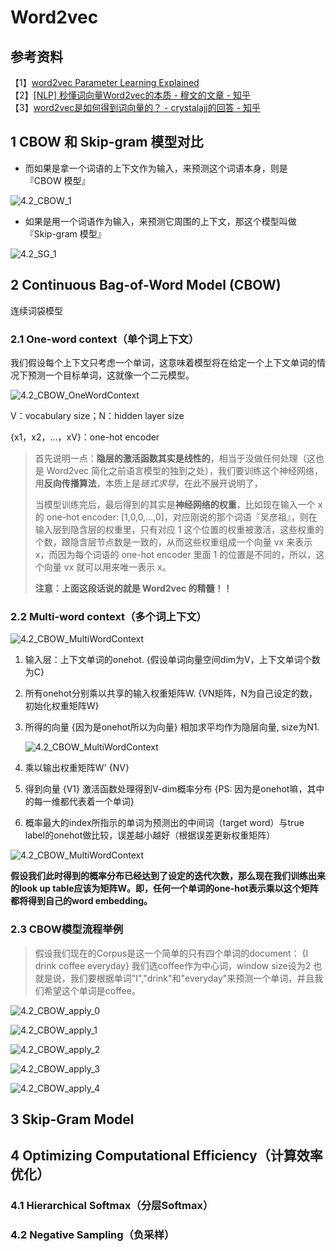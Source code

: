 # Word2vec

## 参考资料

【1】[word2vec Parameter Learning Explained](https://arxiv.org/pdf/1411.2738.pdf)    
【2】[[NLP] 秒懂词向量Word2vec的本质 - 穆文的文章 - 知乎](https://zhuanlan.zhihu.com/p/26306795)   
【3】[word2vec是如何得到词向量的？ - crystalajj的回答 - 知乎](https://www.zhihu.com/question/44832436/answer/266068967)   



## 1 CBOW 和 Skip-gram 模型对比

- 而如果是拿一个词语的上下文作为输入，来预测这个词语本身，则是 『CBOW 模型』

![4.2_CBOW_1](./pic/4.2/4.2_CBOW_1.png)

- 如果是用一个词语作为输入，来预测它周围的上下文，那这个模型叫做『Skip-gram 模型』

![4.2_SG_1](./pic/4.2/4.2_SG_1.png)

   

## 2 Continuous Bag-of-Word Model (CBOW)

连续词袋模型

### 2.1 One-word context（单个词上下文）

 我们假设每个上下文只考虑一个单词，这意味着模型将在给定一个上下文单词的情况下预测一个目标单词，这就像一个二元模型。

![4.2_CBOW_OneWordContext](./pic/4.2/4.2_CBOW_OneWordContext.png)

V：vocabulary size；N：hidden layer size

{x1，x2，...，xV}：one-hot encoder 

> 首先说明一点：**隐层的激活函数其实是线性的**，相当于没做任何处理（这也是 Word2vec 简化之前语言模型的独到之处），我们要训练这个神经网络，用**反向传播算法**，本质上是*链式求导*，在此不展开说明了，
>
> 当模型训练完后，最后得到的其实是**神经网络的权重**，比如现在输入一个 x 的 one-hot encoder: [1,0,0,…,0]，对应刚说的那个词语『吴彦祖』，则在输入层到隐含层的权重里，只有对应 1 这个位置的权重被激活，这些权重的个数，跟隐含层节点数是一致的，从而这些权重组成一个向量 vx 来表示x，而因为每个词语的 one-hot encoder 里面 1 的位置是不同的，所以，这个向量 vx 就可以用来唯一表示 x。
>
> **注意：上面这段话说的就是 Word2vec 的精髓！！**

   

### 2.2 Multi-word context（多个词上下文）

![4.2_CBOW_MultiWordContext](./pic/4.2/4.2_CBOW_MultiWordContext.png)

1. 输入层：上下文单词的onehot.  {假设单词向量空间dim为V，上下文单词个数为C}

2. 所有onehot分别乘以共享的输入权重矩阵W. {VN矩阵，N为自己设定的数，初始化权重矩阵W}

3. 所得的向量 {因为是onehot所以为向量} 相加求平均作为隐层向量, size为N1.

   ![4.2_CBOW_MultiWordContext](./pic/4.2/4.2_CBOW_h.png)

4. 乘以输出权重矩阵W' {NV}

5. 得到向量 {V1} 激活函数处理得到V-dim概率分布  {PS: 因为是onehot嘛，其中的每一维都代表着一个单词}

6. 概率最大的index所指示的单词为预测出的中间词（target word）与true label的onehot做比较，误差越小越好（根据误差更新权重矩阵）

![4.2_CBOW_MultiWordContext](./pic/4.2/4.2_CBOW_E.png)

**假设我们此时得到的概率分布已经达到了设定的迭代次数，那么现在我们训练出来的look up table应该为矩阵W。即，任何一个单词的one-hot表示乘以这个矩阵都将得到自己的word embedding。**

   

### 2.3 CBOW模型流程举例

> 假设我们现在的Corpus是这一个简单的只有四个单词的document：
> {I drink coffee everyday}
> 我们选coffee作为中心词，window size设为2
> 也就是说，我们要根据单词"I","drink"和"everyday"来预测一个单词，并且我们希望这个单词是coffee。

![4.2_CBOW_apply_0](./pic/4.2/4.2_CBOW_apply_0.jpg)

![4.2_CBOW_apply_1](./pic/4.2/4.2_CBOW_apply_1.jpg)

![4.2_CBOW_apply_2](./pic/4.2/4.2_CBOW_apply_2.jpg)

![4.2_CBOW_apply_3](./pic/4.2/4.2_CBOW_apply_3.jpg)

![4.2_CBOW_apply_4](./pic/4.2/4.2_CBOW_apply_4.jpg)

   

## 3 Skip-Gram Model





## 4 Optimizing Computational Efficiency（计算效率优化）

### 4.1 Hierarchical Softmax（分层Softmax）



### 4.2 Negative Sampling（负采样）

